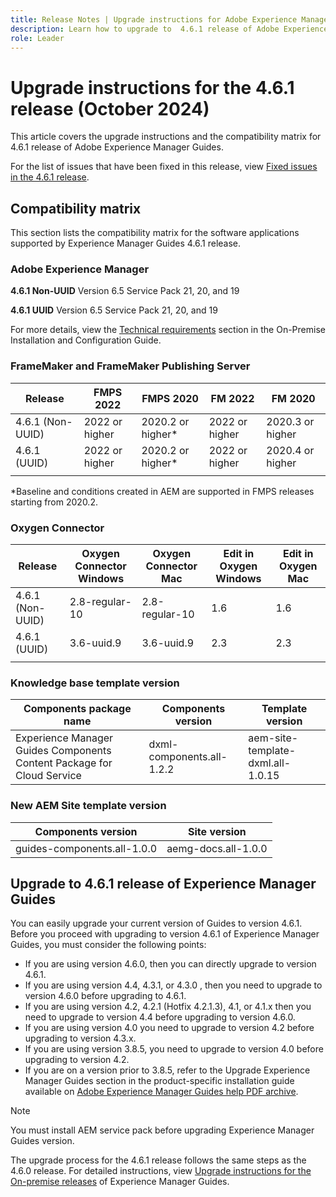 ```yaml
---
title: Release Notes | Upgrade instructions for Adobe Experience Manager Guides 4.6.1 release
description: Learn how to upgrade to  4.6.1 release of Adobe Experience Manager Guides
role: Leader
---
```

# Upgrade instructions for the 4.6.1 release (October 2024)

This article covers the upgrade instructions and the  compatibility matrix for 4.6.1 release of Adobe Experience Manager Guides.

For the list of issues that have been fixed in this release, view [Fixed issues in the 4.6.1 release](fixed-issues-4-6-1.md).

## Compatibility matrix

This section lists the compatibility matrix for the software applications supported by Experience Manager Guides 4.6.1 release. 

### Adobe Experience Manager

**4.6.1 Non-UUID**
Version 6.5 Service Pack 21, 20, and 19

**4.6.1 UUID**
Version 6.5 Service Pack 21, 20, and 19

For more details, view the [Technical requirements](../install-guide/download-install-technical-requirements.md) section in the On-Premise Installation and Configuration Guide.

### FrameMaker and FrameMaker Publishing Server

|Release| FMPS 2022 | FMPS 2020 | FM 2022 | FM 2020 |
| --- | --- | --- | --- | --- |
|4.6.1 (Non-UUID)| 2022 or higher |2020.2 or higher* | 2022 or higher | 2020.3 or higher |
|4.6.1 (UUID) | 2022 or higher | 2020.2 or higher*  | 2022 or higher | 2020.4 or higher |
| | | | |

*Baseline and conditions created in AEM are supported in FMPS releases starting from 2020.2.

### Oxygen Connector

| Release | Oxygen Connector Windows | Oxygen Connector Mac | Edit in Oxygen Windows | Edit in Oxygen Mac |  
| --- | --- | --- |--- |--- |
| 4.6.1 (Non-UUID)|  2.8-regular-10| 2.8-regular-10 |  1.6 | 1.6  |
| 4.6.1 (UUID) | 3.6-uuid.9|3.6-uuid.9 |2.3 | 2.3  |
|  |  |   |  

### Knowledge base template version

|Components package name| Components version | Template version|
|---|---|---|
|Experience Manager Guides Components Content Package for Cloud Service|dxml-components.all-1.2.2| aem-site-template-dxml.all-1.0.15|

### New AEM Site template version


| Components version | Site version|
|---|---|
|guides-components.all-1.0.0|aemg-docs.all-1.0.0 |

## Upgrade to 4.6.1 release of Experience Manager Guides

You can easily upgrade your current version of Guides to version 4.6.1. Before you proceed with upgrading to version 4.6.1 of Experience Manager Guides, you must consider the following points:

- If you are using version 4.6.0, then you can directly upgrade to version 4.6.1.
- If you are using version 4.4, 4.3.1, or 4.3.0 , then you need to upgrade to version 4.6.0 before upgrading to 4.6.1. 
- If you are using version 4.2, 4.2.1 (Hotfix 4.2.1.3), 4.1, or 4.1.x then you need to upgrade to version 4.4 before upgrading to version 4.6.0.
- If you are using version 4.0 you need to upgrade to version 4.2 before upgrading to version 4.3.x.
- If you are using version 3.8.5, you need to upgrade to version 4.0 before upgrading to version 4.2.
- If you are on a version prior to 3.8.5, refer to the Upgrade Experience Manager Guides section in the product-specific installation guide available on [Adobe Experience Manager Guides help PDF archive](https://helpx.adobe.com/xml-documentation-for-experience-manager/archive.html).

>[!NOTE]
>
>You must install AEM service pack before upgrading Experience Manager Guides version.

The upgrade process for the 4.6.1 release follows the same steps as the 4.6.0 release. For detailed instructions, view [Upgrade instructions for the On-premise releases](../install-guide/upgrade-xml-documentation.md) of Experience Manager Guides.
